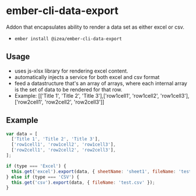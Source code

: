 # ember-cli-data-export

Addon that encapsulates ability to render a data set as either excel or csv.

- `ember install @izea/ember-cli-data-export`

## Usage

- uses js-xlsx library for rendering excel content.
- automatically injects a service for both excel and csv format
- feed a datastructure that's an array of arrays, where each internal array is the set of data to be rendered for that row.
- Example: [['Title 1', 'Title 2', 'Title 3'],['row1cell1', 'row1cell2', 'row1cell3'],['row2cell1', 'row2cell2', 'row2cell3']]

## Example

```javascript
var data = [
  ['Title 1', 'Title 2', 'Title 3'],
  ['row1cell1', 'row1cell2', 'row1cell3'],
  ['row2cell1', 'row2cell2', 'row2cell3'],
];

if (type === 'Excel') {
  this.get('excel').export(data, { sheetName: 'sheet1', fileName: 'test.xlsx' });
} else if (type === 'CSV') {
  this.get('csv').export(data, { fileName: 'test.csv' });
}
```
